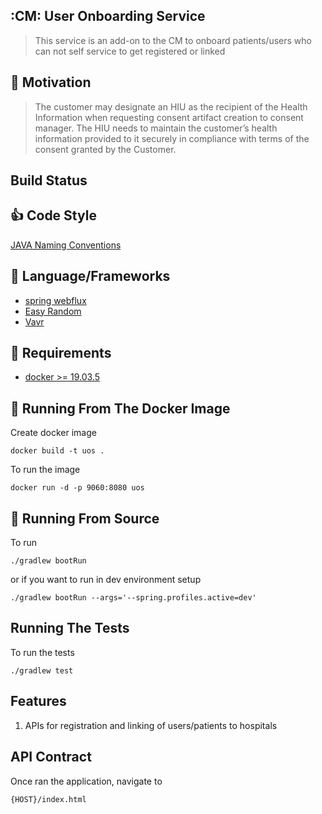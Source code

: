 ## :CM: User Onboarding Service

>  This service is an add-on to the CM to onboard patients/users who can not self service to get registered or linked 

## :muscle: Motivation

> The customer may designate an HIU as the recipient of the Health Information when
> requesting consent artifact creation to consent manager. The HIU needs to maintain the
> customer’s health information provided to it securely in compliance with terms of the
> consent granted by the Customer.

## Build Status


## :+1: Code Style

[JAVA Naming Conventions](https://google.github.io/styleguide/javaguide.html)

## :tada: Language/Frameworks

-   [spring webflux](https://docs.microsoft.com/en-us/aspnet/core/?view=aspnetcore-3.1)
-   [Easy Random](https://github.com/j-easy/easy-random)
-   [Vavr](https://www.vavr.io/vavr-docs/)

## :checkered_flag: Requirements

-   [docker >= 19.03.5](https://www.docker.com/)

## :whale: Running From The Docker Image

Create docker image

```
docker build -t uos .
```

To run the image

```
docker run -d -p 9060:8080 uos
```

## :rocket: Running From Source
To run

```
./gradlew bootRun
```

or if you want to run in dev environment setup
```
./gradlew bootRun --args='--spring.profiles.active=dev'
```

## Running The Tests

To run the tests
```
./gradlew test
```

## Features

1.  APIs for registration and linking of users/patients to hospitals

## API Contract

Once ran the application, navigate to

```alpha
{HOST}/index.html
```
